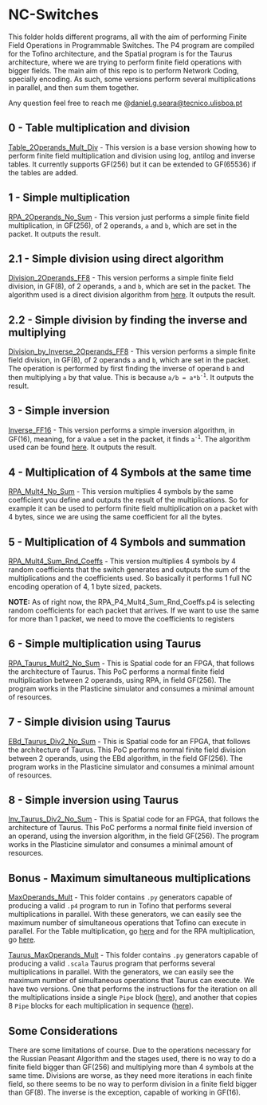 # NC-Switches

This folder holds different programs, all with the aim of performing Finite Field Operations in Programmable Switches. The P4 program are compiled for the Tofino architecture, and the Spatial program is for the Taurus architecture, where we are trying to perform finite field operations with bigger fields.
The main aim of this repo is to perform Network Coding, specially encoding. As such, some versions perform several multiplications in parallel, and then sum them together.

Any question feel free to reach me @<daniel.g.seara@tecnico.ulisboa.pt>

## 0 - Table multiplication and division

[Table_2Operands_Mult_Div](./Table_2Operands_Mult_Div/p4src/ff_mult_table.p4) - This version is a base version showing how to perform finite field multiplication and division using log, antilog and inverse tables. It currently supports GF(256) but it can be extended to GF(65536) if the tables are added.

## 1 - Simple multiplication

[RPA_2Operands_No_Sum](./RPA_2Operands_No_Sum/rpa_nc.p4RPA) - This version just performs a simple finite field multiplication, in GF(256), of 2 operands, `a` and `b`, which are set in the packet. It outputs the result.

## 2.1 - Simple division using direct algorithm

[Division_2Operands_FF8](./Division_2Operands_FF8/p4src/ff_div_nd.p4) - This version performs a simple finite field division, in GF(8), of 2 operands, `a` and `b`, which are set in the packet. The algorithm used is a direct division algorithm from [here](https://ieeexplore.ieee.org/stamp/stamp.jsp?tp=&arnumber=922162). It outputs the result.

## 2.2 - Simple division by finding the inverse and multiplying

[Division_by_Inverse_2Operands_FF8](./Division_by_Inverse_2Operands_FF8/p4src/ff_div_inv.p4) - This version performs a simple finite field division, in GF(8), of 2 operands `a` and `b`, which are set in the packet. The operation is performed by first finding the inverse of operand `b` and then multiplying `a` by that value. This is because `a/b = a*b`<sup>`-1`</sup>. It outputs the result.

## 3 - Simple inversion

[Inverse_FF16](./Inverse_FF16/p4src/ff_16_inv.p4) - This version performs a simple inversion algorithm, in GF(16), meaning, for a value `a` set in the packet, it finds `a`<sup>`-1`</sup>. The algorithm used can be found [here](https://www.lirmm.fr/arith18/papers/kobayashi-AlgorithmInversionUsingPolynomialMultiplyInstruction.pdf). It outputs the result.

## 4 - Multiplication of 4 Symbols at the same time

[RPA_Mult4_No_Sum](./RPA_Mult4_No_Sum/p4src/rpa_mult4_no_sum.p4) - This version multiplies 4 symbols by the same coefficient you define and outputs the result of the multiplications. So for example it can be used to perform finite field multiplication on a packet with 4 bytes, since we are using the same coefficient for all the bytes.

## 5 - Multiplication of 4 Symbols and summation

[RPA_Mult4_Sum_Rnd_Coeffs](./RPA_Mult4_Sum_Rnd_Coeffs/p4src/rpa_mult4_sum_rnd_coeffs.p4) - This version multiplies 4 symbols by 4 random coefficients that the switch generates and outputs the sum of the multiplications and the coefficients used. So basically it performs 1 full NC encoding operation of 4, 1 byte sized, packets.

**NOTE:** As of right now, the RPA_P4_Mult4_Sum_Rnd_Coeffs.p4 is selecting random coefficients for each packet that arrives. If we want to use the same for more than 1 packet, we need to move the coefficients to registers

## 6 - Simple multiplication using Taurus

[RPA_Taurus_Mult2_No_Sum](./FFA_Taurus_Switch/RPA_Taurus_2Operands/FFMult_It_Pipe.scala) - This is Spatial code for an FPGA, that follows the architecture of Taurus. This PoC performs a normal finite field multiplication between 2 operands, using RPA, in field GF(256). The program works in the Plasticine simulator and consumes a minimal amount of resources.

## 7 - Simple division using Taurus

[EBd_Taurus_Div2_No_Sum](./FFA_Taurus_Switch/EBd_Taurus_2Operands/FFDiv_It_Pipe.scala) - This is Spatial code for an FPGA, that follows the architecture of Taurus.
This PoC performs normal finite field division between 2 operands, using the EBd algorithm, in the field GF(256). The program works in the Plasticine simulator and consumes a minimal amount of resources.

## 8 - Simple inversion using Taurus

[Inv_Taurus_Div2_No_Sum](./FFA_Taurus_Switch/Inv_Taurus_2Operands/FFInv_It_Pipe.scala) - This is Spatial code for an FPGA, that follows the architecture of Taurus. This PoC performs a normal finite field inversion of an operand, using the inversion algorithm, in the field GF(256). The program works in the Plasticine simulator and consumes a minimal amount of resources.

## Bonus - Maximum simultaneous multiplications

[MaxOperands_Mult](./MaxOperands_Mult/) - This folder contains `.py` generators capable of producing a valid `.p4` program to run in Tofino that performs several multiplications in parallel. With these generators, we can easily see the maximum number of simultaneous operations that Tofino can execute in parallel. For the Table multiplication, go [here](./MaxOperands_Mult/table_mult/bfrt_python/gen_table_mult_p4.py) and for the RPA multiplication, go [here](./MaxOperands_Mult/rpa_mult/bfrt_python/gen_rpa_mult_p4.py).

[Taurus_MaxOperands_Mult](./FFA_Taurus_Switch/RPA_Taurus_2Operands/gen_scripts/) - This folder contains `.py` generators capable of producing a valid `.scala` Taurus program that performs several multiplications in parallel. With the generators, we can easily see the maximum number of simultaneous operations that Taurus can execute. We have two versions. One that performs the instructions for the iteration on all the multiplications inside a single `Pipe` block ([here](./FFA_Taurus_Switch/RPA_Taurus_2Operands/gen_scripts/gen_rpa_mult_par.py)), and another that copies 8 `Pipe` blocks for each multiplication in sequence ([here](./FFA_Taurus_Switch/RPA_Taurus_2Operands/gen_scripts/gen_rpa_mult_seq.py)).

## Some Considerations

There are some limitations of course. Due to the operations necessary for the Russian Peasant Algorithm and the stages used, there is no way to do a finite field bigger than GF(256) and multiplying more than 4 symbols at the same time.
Divisions are worse, as they need more iterations in each finite field, so there seems to be no way to perform division in a finite field bigger than GF(8). The inverse is the exception, capable of working in GF(16).
